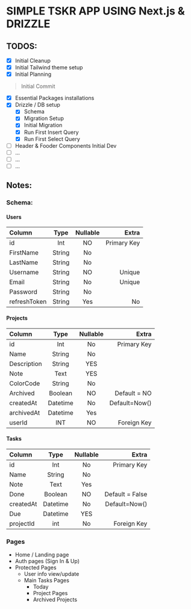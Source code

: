 # SIMPLE TSKR APP USING Next.js & DRIZZLE

## TODOS:

- [x] Initial Cleanup
- [x] Initial Tailwind theme setup
- [x] Initial Planning

> Initial Commit

- [x] Essential Packages installations
- [x] Drizzle / DB setup
  - [x] Schema
  - [x] Migration Setup
  - [x] Initial Migration
  - [x] Run First Insert Query
  - [x] Run First Select Query
- [ ] Header & Fooder Components Initial Dev
- [ ] ...
- [ ] ...
- [ ] ...

## Notes:

### Schema:

#### Users

| Column       |  Type  | Nullable |       Extra |
| :----------- | :----: | :------: | ----------: |
| id           |  Int   |    NO    | Primary Key |
| FirstName    | String |    No    |             |
| LastName     | String |    No    |             |
| Username     | String |    NO    |      Unique |
| Email        | String |    No    |      Unique |
| Password     | String |    No    |             |
| refreshToken | String |   Yes    |          No |

#### Projects

| Column      |   Type   | Nullable |         Extra |
| :---------- | :------: | :------: | ------------: |
| id          |   Int    |    No    |   Primary Key |
| Name        |  String  |    No    |               |
| Description |  String  |   YES    |               |
| Note        |   Text   |   YES    |               |
| ColorCode   |  String  |    No    |               |
| Archived    | Boolean  |    NO    |  Default = NO |
| createdAt   | Datetime |    No    | Default=Now() |
| archivedAt  | Datetime |   Yes    |               |
| userId      |   INT    |    NO    |   Foreign Key |

#### Tasks

| Column    |   Type   | Nullable |           Extra |
| :-------- | :------: | :------: | --------------: |
| id        |   Int    |    No    |     Primary Key |
| Name      |  String  |    No    |                 |
| Note      |   Text   |   Yes    |                 |
| Done      | Boolean  |    NO    | Default = False |
| createdAt | Datetime |    No    |   Default=Now() |
| Due       | Datetime |   YES    |                 |
| projectId |   int    |    No    |     Foreign Key |

### Pages

- Home / Landing page
- Auth pages (Sign In & Up)
- Protected Pages
  - User info view/update
  - Main Tasks Pages
    - Today
    - Project Pages
    - Archived Projects
